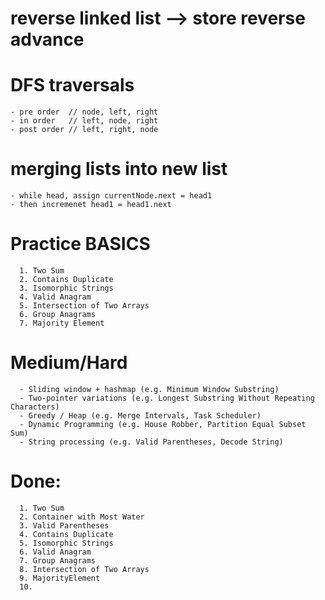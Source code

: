 # reverse linked list --> store reverse advance
# DFS traversals 
    - pre order  // node, left, right 
    - in order   // left, node, right
    - post order // left, right, node 

# merging lists into new list 
    - while head, assign currentNode.next = head1
    - then incremenet head1 = head1.next

# Practice BASICS 
      1. Two Sum 
      2. Contains Duplicate
      3. Isomorphic Strings
      4. Valid Anagram
      5. Intersection of Two Arrays
      6. Group Anagrams
      7. Majority Element

# Medium/Hard
      - Sliding window + hashmap (e.g. Minimum Window Substring)
      - Two-pointer variations (e.g. Longest Substring Without Repeating Characters)
      - Greedy / Heap (e.g. Merge Intervals, Task Scheduler)
      - Dynamic Programming (e.g. House Robber, Partition Equal Subset Sum)
      - String processing (e.g. Valid Parentheses, Decode String)

# Done: 
      1. Two Sum 
      2. Container with Most Water
      3. Valid Parentheses 
      4. Contains Duplicate
      5. Isomorphic Strings 
      6. Valid Anagram
      7. Group Anagrams 
      8. Intersection of Two Arrays 
      9. MajorityElement
      10. 